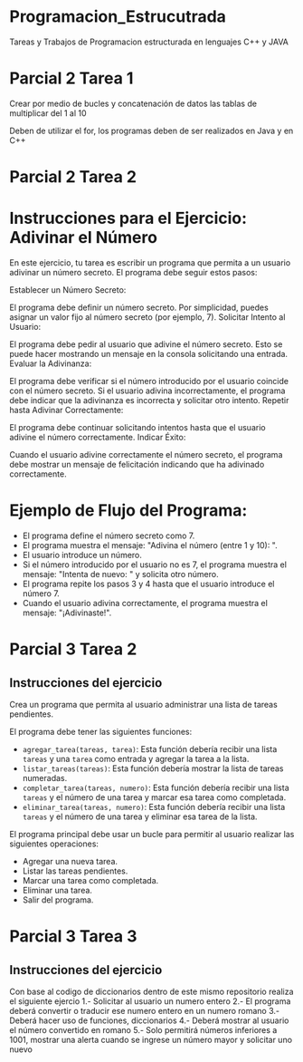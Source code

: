 # Programacion_Estrucutrada
Tareas y Trabajos de Programacion estructurada en lenguajes C++ y JAVA


# Parcial 2 Tarea 1
Crear por medio de bucles y concatenación de datos las tablas de multiplicar del 1 al 10

Deben de utilizar el for, los programas deben de ser realizados en Java y en C++


# Parcial 2 Tarea 2
# Instrucciones para el Ejercicio: Adivinar el Número
En este ejercicio, tu tarea es escribir un programa que permita a un usuario adivinar un número secreto. El programa debe seguir estos pasos:

Establecer un Número Secreto:

El programa debe definir un número secreto. Por simplicidad, puedes asignar un valor fijo al número secreto (por ejemplo, 7).
Solicitar Intento al Usuario:

El programa debe pedir al usuario que adivine el número secreto. Esto se puede hacer mostrando un mensaje en la consola solicitando una entrada.
Evaluar la Adivinanza:

El programa debe verificar si el número introducido por el usuario coincide con el número secreto.
Si el usuario adivina incorrectamente, el programa debe indicar que la adivinanza es incorrecta y solicitar otro intento.
Repetir hasta Adivinar Correctamente:

El programa debe continuar solicitando intentos hasta que el usuario adivine el número correctamente.
Indicar Éxito:

Cuando el usuario adivine correctamente el número secreto, el programa debe mostrar un mensaje de felicitación indicando que ha adivinado correctamente.

# Ejemplo de Flujo del Programa:
* El programa define el número secreto como 7.
* El programa muestra el mensaje: "Adivina el número (entre 1 y 10): ".
* El usuario introduce un número.
* Si el número introducido por el usuario no es 7, el programa muestra el mensaje: "Intenta de nuevo: " y solicita otro número.
* El programa repite los pasos 3 y 4 hasta que el usuario introduce el número 7.
* Cuando el usuario adivina correctamente, el programa muestra el mensaje: "¡Adivinaste!".


# Parcial 3 Tarea 2

## Instrucciones del ejercicio

Crea un programa que permita al usuario administrar una lista de tareas pendientes. 

El programa debe tener las siguientes funciones:

- `agregar_tarea(tareas, tarea)`: Esta función debería recibir una lista `tareas` y una `tarea` como entrada y agregar la tarea a la lista.
- `listar_tareas(tareas)`: Esta función debería mostrar la lista de tareas numeradas.
- `completar_tarea(tareas, numero)`: Esta función debería recibir una lista `tareas` y el número de una tarea y marcar esa tarea como completada.
- `eliminar_tarea(tareas, numero)`: Esta función debería recibir una lista `tareas` y el número de una tarea y eliminar esa tarea de la lista.

El programa principal debe usar un bucle para permitir al usuario realizar las siguientes operaciones:

* Agregar una nueva tarea.
* Listar las tareas pendientes.
* Marcar una tarea como completada.
* Eliminar una tarea.
* Salir del programa.

# Parcial 3 Tarea 3

## Instrucciones del ejercicio

Con base al codigo de diccionarios dentro de este mismo repositorio realiza el siguiente ejercio
1.- Solicitar al usuario un numero entero
2.- El programa deberá convertir o traducir ese numero entero en un numero romano
3.- Deberá hacer uso de funciones, diccionarios
4.- Deberá mostrar al usuario el número convertido en romano
5.- Solo permitirá números inferiores a 1001, mostrar una alerta cuando se ingrese un número mayor y solicitar uno nuevo
